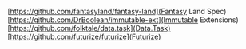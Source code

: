 [https://github.com/fantasyland/fantasy-land](Fantasy Land Spec)
[https://github.com/DrBoolean/immutable-ext](Immutable Extensions)
[https://github.com/folktale/data.task](Data.Task)
[https://github.com/futurize/futurize](Futurize)
